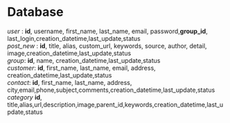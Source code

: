 # Database
*user* : <b>id</b>, username, first_name, last_name, email, password,<b>group_id</b>, last_login,creation_datetime,last_update,status</br>
*post_new* : <b>id</b>, title, alias, custom_url, keywords, source, author, detail, image,creation_datetime,last_update,status</br>
*group*:  <b>id</b>, name, creation_datetime,last_update,status</br>
*customer*: <b>id</b>, first_name, last_name, email, address, creation_datetime,last_update,status</br>
*contact*: <b>id</b>, first_name, last_name, address, city,email,phone,subject,comments,creation_datetime,last_update,status</br>
*category* <b>id</b>, title,alias,url,description,image,parent_id,keywords,creation_datetime,last_update,status</br>
